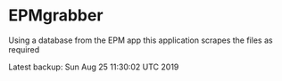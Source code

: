 # EPMgrabber
Using a database from the EPM app this application scrapes the files as required


Latest backup: Sun Aug 25 11:30:02 UTC 2019
